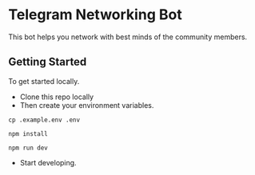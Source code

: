 # Telegram Networking Bot
This bot helps you network with best minds of the community members.

## Getting Started
To get started locally.

* Clone this repo locally
* Then create your environment variables.
```
cp .example.env .env
```
```
npm install
```
```
npm run dev
```
* Start developing.